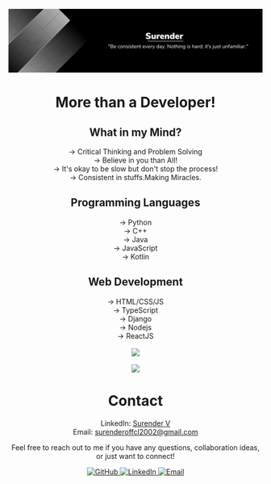 ![Banner](https://raw.githubusercontent.com/Edmonstone/Edmonstone/main/Banner.png)

<h1 align="center">More than a Developer!</h1>

<h2 align="center">What in my Mind?</h2>
<p align="center">
  -> Critical Thinking and Problem Solving<br>
  -> Believe in you than All!<br>
  -> It's okay to be slow but don't stop the process!<br>
  -> Consistent in stuffs.Making Miracles. 
</p>

<h2 align="center">Programming Languages</h2>
<p align="center">
  -> Python<br>
  -> C++<br>
  -> Java<br>
  -> JavaScript<br>
  -> Kotlin
</p>

<h2 align="center">Web Development</h2>
<p align="center">
  -> HTML/CSS/JS<br>
  -> TypeScript<br>
  -> Django<br>
  -> Nodejs<br>
  -> ReactJS
</p>

<p align="center">
  <img align="center" src="https://github-readme-stats.vercel.app/api?username=Edmonstone&show_icons=true&theme=chartreuse-dark"/>
</p>


<p align="center">
  <img align="center" src="https://github-readme-streak-stats.herokuapp.com/?user=Edmonstone&theme=chartreuse-dark"/>
</p>

<h1 align="center">Contact</h1>
<p align="center">
    LinkedIn: <a href="https://www.linkedin.com/in/surender-venkatesan-72aa17205/">Surender V</a><br>
    Email: <a href="mailto:surenderoffcl2002@gmail.com">surenderoffcl2002@gmail.com</a>
</p>

<p align="center">Feel free to reach out to me if you have any questions, collaboration ideas, or just want to connect!</p>


<div align="center">
    <a href="https://github.com/Edmonstone">
        <img src="https://img.shields.io/badge/-GitHub-181717?style=flat-square&logo=github" alt="GitHub" />
    </a>
    <a href="https://www.linkedin.com/in/surender-venkatesan-72aa17205/">
        <img src="https://img.shields.io/badge/-LinkedIn-0A66C2?style=flat-square&logo=linkedin" alt="LinkedIn" />
    </a>
    <a href="mailto:surenderoffcl2002@gmail.com">
        <img src="https://img.shields.io/badge/-Email-D14836?style=flat-square&logo=gmail&logoColor=white" alt="Email" />
    </a>
</div>
